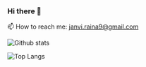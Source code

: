 ### Hi there 👋

📫 How to reach me:  janvi.raina9@gmail.com


![Github stats](https://github-readme-stats.vercel.app/api?username=JanviRaina&show_icons=true&cache_seconds=86400) 

![Top Langs](https://github-readme-stats.vercel.app/api/top-langs/?username=JanviRaina)
